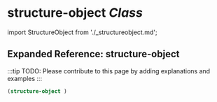 # **structure-object** *Class*

import StructureObject from './_structureobject.md';

<StructureObject />

## Expanded Reference: structure-object

:::tip
TODO: Please contribute to this page by adding explanations and examples
:::

```lisp
(structure-object )
```
